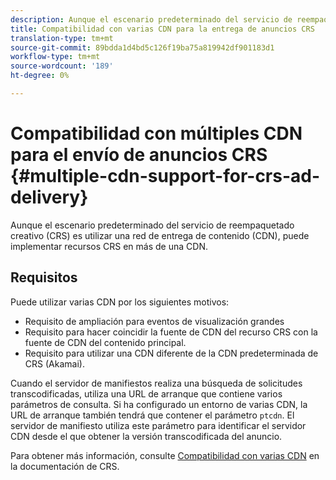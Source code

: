 ```yaml
---
description: Aunque el escenario predeterminado del servicio de reempaquetado creativo (CRS) es utilizar una red de entrega de contenido (CDN), puede implementar recursos CRS en más de una CDN.
title: Compatibilidad con varias CDN para la entrega de anuncios CRS
translation-type: tm+mt
source-git-commit: 89bdda1d4bd5c126f19ba75a819942df901183d1
workflow-type: tm+mt
source-wordcount: '189'
ht-degree: 0%

---
```



# Compatibilidad con múltiples CDN para el envío de anuncios CRS {#multiple-cdn-support-for-crs-ad-delivery}

Aunque el escenario predeterminado del servicio de reempaquetado creativo (CRS) es utilizar una red de entrega de contenido (CDN), puede implementar recursos CRS en más de una CDN.

## Requisitos

Puede utilizar varias CDN por los siguientes motivos:

* Requisito de ampliación para eventos de visualización grandes
* Requisito para hacer coincidir la fuente de CDN del recurso CRS con la fuente de CDN del contenido principal.
* Requisito para utilizar una CDN diferente de la CDN predeterminada de CRS (Akamai).

Cuando el servidor de manifiestos realiza una búsqueda de solicitudes transcodificadas, utiliza una URL de arranque que contiene varios parámetros de consulta. Si ha configurado un entorno de varias CDN, la URL de arranque también tendrá que contener el parámetro `ptcdn`. El servidor de manifiesto utiliza este parámetro para identificar el servidor CDN desde el que obtener la versión transcodificada del anuncio.

Para obtener más información, consulte [Compatibilidad con varias CDN](../../~old-creative-repackaging-service/multi-cdn-supportt.md) en la documentación de CRS.
